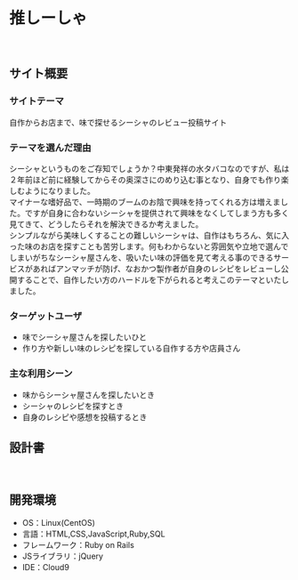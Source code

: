 # 推しーしゃ
​
## サイト概要
### サイトテーマ
自作からお店まで、味で探せるシーシャのレビュー投稿サイト
​
### テーマを選んだ理由
シーシャというものをご存知でしょうか？中東発祥の水タバコなのですが、私は２年前ほど前に経験してからその奥深さにのめり込む事となり、自身でも作り楽しむようになりました。  
マイナーな嗜好品で、一時期のブームのお陰で興味を持ってくれる方は増えました。ですが自身に合わないシーシャを提供されて興味をなくしてしまう方も多く見てきて、どうしたらそれを解決できるか考えました。  
シンプルながら美味しくすることの難しいシーシャは、自作はもちろん、気に入った味のお店を探すことも苦労します。何もわからないと雰囲気や立地で選んでしまいがちなシーシャ屋さんを、吸いたい味の評価を見て考える事のできるサービスがあればアンマッチが防げ、なおかつ製作者が自身のレシピをレビューし公開することで、自作したい方のハードルを下がられると考えこのテーマといたしました。
​
### ターゲットユーザ
* 味でシーシャ屋さんを探したいひと　
* 作り方や新しい味のレシピを探している自作する方や店員さん
​
### 主な利用シーン
* 味からシーシャ屋さんを探したいとき
* シーシャのレシピを探すとき
* 自身のレシピや感想を投稿するとき
​
## 設計書
<!--テーマを設定・提出する時点では不要です-->
​
## 開発環境
- OS：Linux(CentOS)
- 言語：HTML,CSS,JavaScript,Ruby,SQL
- フレームワーク：Ruby on Rails
- JSライブラリ：jQuery
- IDE：Cloud9
